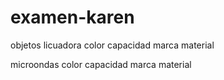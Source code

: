 # examen-karen
objetos
licuadora
color
capacidad
marca
material

microondas
color
capacidad
marca
material
